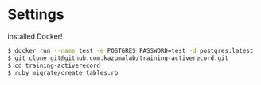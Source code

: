 # Settings

installed Docker!

```sh
$ docker run --name test -e POSTGRES_PASSWORD=test -d postgres:latest
$ git clone git@github.com:kazumalab/training-activerecord.git
$ cd training-activerecord
$ ruby migrate/create_tables.rb
```
